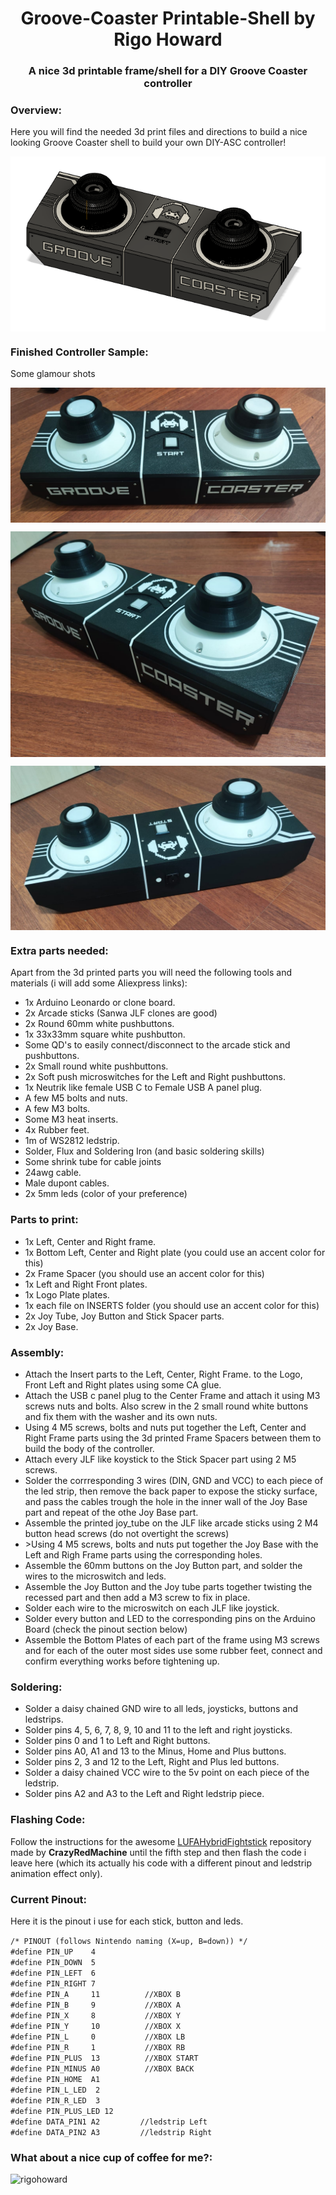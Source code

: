 <h1 align="center">Groove-Coaster Printable-Shell by Rigo Howard</h1>
<h3 align="center">A nice 3d printable frame/shell for a DIY Groove Coaster controller</h3>

<h3 align="left">Overview:</h3>
<p align="left">
Here you will find the needed 3d print files and directions to build a nice looking Groove Coaster shell to build your own DIY-ASC controller!</p>
<p align="center"><img align="center" src="https://github.com/RigoHoward/groove-coaster-printable-shell/blob/main/render.png" alt="Groove Coaster Controller" /></p>

<h3 align="left">Finished Controller Sample:</h3>
<p align="left">
Some glamour shots</p>
<p align="center"><img align="center" src="https://github.com/RigoHoward/groove-coaster-printable-shell/blob/main/Pictures/GC1.jpg" alt="Groove Coaster Controller" /></p>
<p align="center"><img align="center" src="https://github.com/RigoHoward/groove-coaster-printable-shell/blob/main/Pictures/GC2.jpg" alt="Groove Coaster Controller" /></p>
<p align="center"><img align="center" src="https://github.com/RigoHoward/groove-coaster-printable-shell/blob/main/Pictures/GC3.jpg" alt="Groove Coaster Controller" /></p>

<h3 align="left">Extra parts needed:</h3>
<p align="left">
Apart from the 3d printed parts you will need the following tools and materials (i will add some Aliexpress links):
  <ul>
  <li>1x Arduino Leonardo or clone board.</li>
  <li>2x Arcade sticks (Sanwa JLF clones are good)</li>
  <li>2x Round 60mm white pushbuttons.</li>
  <li>1x 33x33mm square white pushbutton.</li>
  <li>Some QD's to easily connect/disconnect to the arcade stick and pushbuttons.</li>
  <li>2x Small round white pushbuttons.</li>
  <li>2x Soft push microswitches for the Left and Right pushbuttons.</li>    
  <li>1x Neutrik like female USB C to Female USB A panel plug.</li>
  <li>A few M5 bolts and nuts.</li>
  <li>A few M3 bolts.</li>  
  <li>Some M3 heat inserts.</li>
  <li>4x Rubber feet.</li>
  <li>1m of WS2812 ledstrip.</li>
  <li>Solder, Flux and Soldering Iron (and basic soldering skills)</li>
  <li>Some shrink tube for cable joints</li>  
  <li>24awg cable.</li>
  <li>Male dupont cables.</li>  
  <li>2x 5mm leds (color of your preference)</li>  
  </ul>
</p>

<h3 align="left">Parts to print:</h3>
<p align="left">
  <ul>
  <li>1x Left, Center and Right frame.</li>
  <li>1x Bottom Left, Center and Right plate (you could use an accent color for this)</li>
  <li>2x Frame Spacer (you should use an accent color for this)</li>
  <li>1x Left and Right Front plates.</li>  
  <li>1x Logo Plate plates.</li> 
  <li>1x each file on INSERTS folder (you should use an accent color for this)</li>
  <li>2x Joy Tube, Joy Button and Stick Spacer parts.</li>
  <li>2x Joy Base.</li>
  </ul>
</p>

<h3 align="left">Assembly:</h3>
<p align="left">
    <ul>
    <li>Attach the Insert parts to the Left, Center, Right Frame. to the Logo, Front Left and Right plates using some CA glue.</li>      
    <li>Attach the USB c panel plug to the Center Frame and attach it using M3 screws nuts and bolts. Also screw in the 2 small round white buttons and fix them with the washer and its own nuts.</li>   
    <li>Using 4 M5 screws, bolts and nuts put together the Left, Center and Right Frame parts using the 3d printed Frame Spacers between them to build the body of the controller.</li> 
    <li>Attach every JLF like koystick to the Stick Spacer part using 2 M5 screws.</li>    
    <li>Solder the corrresponding 3 wires (DIN, GND and VCC) to each piece of the led strip, then remove the back paper to expose the sticky surface, and pass the cables trough the hole in the inner wall of the Joy Base part and repeat of the othe Joy Base part.</li> 
    <li>Assemble the printed joy_tube on the JLF like arcade sticks using 2 M4 button head screws (do not overtight the screws)</li>  
    <li>>Using 4 M5 screws, bolts and nuts put together the Joy Base with the Left and Righ Frame parts using the corresponding holes.</li>
    <li>Assemble the 60mm buttons on the Joy Button part, and solder the wires to the microswitch and leds.</li>
    <li>Assemble the Joy Button and the Joy tube parts together twisting the recessed part and then add a M3 screw to fix in place.</li>
    <li>Solder each wire to the microswitch on each JLF like joystick.</li>
    <li>Solder every button and LED to the corresponding pins on the Arduino Board (check the pinout section below)</li>
    <li>Assemble the Bottom Plates of each part of the frame using M3 screws and for each of the outer most sides use some rubber feet, connect and confirm everything works before tightening up.</li>
  </ul>

</p>

<h3 align="left">Soldering:</h3>
<p align="left">
  <ul>
    <li>Solder a daisy chained GND wire to all leds, joysticks, buttons and ledstrips.</li>
    <li>Solder pins 4, 5, 6, 7, 8, 9, 10 and 11 to the left and right joysticks.</li>
    <li>Solder pins 0 and 1 to Left and Right buttons.</li>
    <li>Solder pins A0, A1 and 13 to the Minus, Home and Plus buttons.</li>
    <li>Solder pins 2, 3 and 12 to the Left, Right and Plus led buttons.</li>
    <li>Solder a daisy chained VCC wire to the 5v point on each piece of the ledstrip.</li>
    <li>Solder pins A2 and A3 to the Left and Right ledstrip piece.</li>
  </ul>
</p>

<h3 align="left">Flashing Code:</h3>
<p align="left">
Follow the instructions for the awesome <a href="https://github.com/CrazyRedMachine/LUFAHybridFightstick?tab=readme-ov-file#building-instructions">LUFAHybridFightstick</a> repository made by <b>CrazyRedMachine</b> until the fifth step and then flash the code i leave here (which its actually his code with a different pinout and ledstrip animation effect only).
</p>

<h3 align="left">Current Pinout:</h3>
<p align="left">
Here it is the pinout i use for each stick, button and leds.
</p>
<code>/* PINOUT (follows Nintendo naming (X=up, B=down)) */
#define PIN_UP    4
#define PIN_DOWN  5
#define PIN_LEFT  6
#define PIN_RIGHT 7
#define PIN_A     11          //XBOX B
#define PIN_B     9           //XBOX A  
#define PIN_X     8           //XBOX Y
#define PIN_Y     10          //XBOX X     
#define PIN_L     0           //XBOX LB
#define PIN_R     1           //XBOX RB
#define PIN_PLUS  13          //XBOX START
#define PIN_MINUS A0          //XBOX BACK
#define PIN_HOME  A1
#define PIN_L_LED  2
#define PIN_R_LED  3
#define PIN_PLUS_LED 12
#define DATA_PIN1 A2         //ledstrip Left
#define DATA_PIN2 A3         //ledstrip Right
</code>

<h3 align="left">What about a nice cup of coffee for me?:</h3>
<p><a href="https://www.buymeacoffee.com/rigohoward"> <img align="left" src="https://cdn.buymeacoffee.com/buttons/v2/default-yellow.png" height="50" width="210" alt="rigohoward" /></a></p><br><br>
